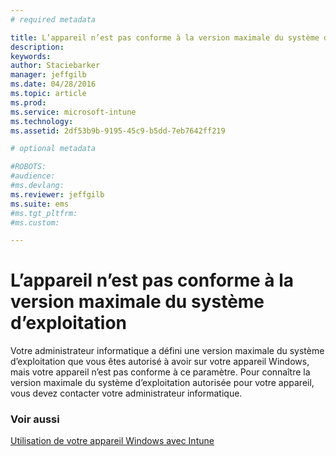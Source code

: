 ```yaml
---
# required metadata

title: L’appareil n’est pas conforme à la version maximale du système d’exploitation | Microsoft Intune
description:
keywords:
author: Staciebarker
manager: jeffgilb
ms.date: 04/28/2016
ms.topic: article
ms.prod:
ms.service: microsoft-intune
ms.technology:
ms.assetid: 2df53b9b-9195-45c9-b5dd-7eb7642ff219

# optional metadata

#ROBOTS:
#audience:
#ms.devlang:
ms.reviewer: jeffgilb
ms.suite: ems
#ms.tgt_pltfrm:
#ms.custom:

---
```



# L’appareil n’est pas conforme à la version maximale du système d’exploitation

Votre administrateur informatique a défini une version maximale du système d’exploitation que vous êtes autorisé à avoir sur votre appareil Windows, mais votre appareil n’est pas conforme à ce paramètre. Pour connaître la version maximale du système d’exploitation autorisée pour votre appareil, vous devez contacter votre administrateur informatique.

### Voir aussi
[Utilisation de votre appareil Windows avec Intune](using-your-windows-device-with-intune.md)

<!--HONumber=May16_HO1-->


